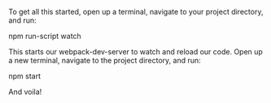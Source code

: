 To get all this started, open up a terminal, navigate to your project directory, and run:

npm run-script watch

This starts our webpack-dev-server to watch and reload our code. Open up a new terminal, navigate to the project directory, and run:

npm start

And voila!